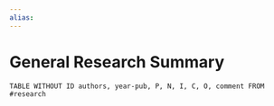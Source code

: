 ```yaml
---
alias:
---
```


# General Research Summary

```dataview
TABLE WITHOUT ID authors, year-pub, P, N, I, C, O, comment FROM #research
```
